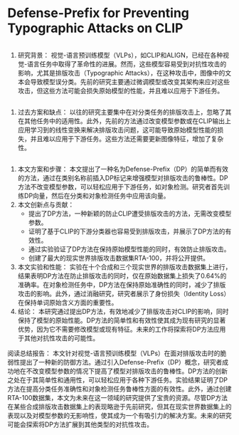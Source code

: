 # Defense-Prefix for Preventing Typographic Attacks on CLIP

<figure><img src="../../.gitbook/assets/image (36).png" alt=""><figcaption></figcaption></figure>

1. 研究背景： 视觉-语言预训练模型（VLPs），如CLIP和ALIGN，已经在各种视觉-语言任务中取得了革命性的进展。然而，这些模型容易受到对抗性攻击的影响，尤其是排版攻击（Typographic Attacks），在这种攻击中，图像中的文本会导致模型误分类。先前的研究主要通过微调模型或改变其架构来应对这些攻击，但这些方法可能会损失原始模型的性能，并且难以应用于下游任务。

<figure><img src="../../.gitbook/assets/image (37).png" alt=""><figcaption></figcaption></figure>

1. 过去方案和缺点： 以往的研究主要集中在对分类任务的排版攻击上，忽略了其在其他任务中的适用性。此外，先前的方法通过改变模型参数或在CLIP输出上应用学习到的线性变换来解决排版攻击问题，这可能导致原始模型性能的损失，并且难以应用于下游任务。这些方法还需要更新图像特征，增加了复杂性。

<figure><img src="../../.gitbook/assets/image (38).png" alt=""><figcaption></figcaption></figure>

1. 本文方案和步骤： 本文提出了一种名为Defense-Prefix（DP）的简单而有效的方法，通过在类别名称前插入DP标记来增强模型对排版攻击的鲁棒性。DP方法不改变模型参数，可以轻松应用于下游任务，如对象检测。研究者首先训练DP向量，然后在分类和对象检测任务中应用该向量。
2. 本文创新点与贡献：
   * 提出了DP方法，一种新颖的防止CLIP遭受排版攻击的方法，无需改变模型参数。
   * 证明了基于CLIP的下游分类器也容易受到排版攻击，并展示了DP方法的有效性。
   * 通过实验验证了DP方法在保持原始模型性能的同时，有效防止排版攻击。
   * 创建了最大的现实世界排版攻击数据集RTA-100，并将公开提供。
3. 本文实验和性能： 实验在十个合成和三个现实世界的排版攻击数据集上进行，结果表明DP方法在防止排版攻击的同时，仅在原始数据集上损失了0.64%的准确率。在对象检测任务中，DP方法在保持原始准确性的同时，减少了排版攻击的影响。此外，通过消融研究，研究者展示了身份损失（Identity Loss）在保持单词原始含义方面的重要性。
4. 结论： 本研究通过提出DP方法，有效地减少了排版攻击对CLIP的影响，同时保持了模型的原始性能。DP方法的简单性和有效性使其成为现有研究的显著优势，因为它不需要修改模型或现有特征。未来的工作将探索将DP方法应用于其他对抗性攻击的可能性。

阅读总结报告： 本文针对视觉-语言预训练模型（VLPs）在面对排版攻击时的脆弱性提出了一种新的防御方法。通过引入Defense-Prefix（DP）概念，研究者成功地在不改变模型参数的情况下提高了模型对排版攻击的鲁棒性。DP方法的创新之处在于其简单性和通用性，可以轻松应用于各种下游任务。实验结果证明了DP方法在提高分类任务准确性和对象检测任务鲁棒性方面的有效性。此外，通过创建RTA-100数据集，本文为未来在这一领域的研究提供了宝贵的资源。尽管DP方法在某些合成排版攻击数据集上的表现略逊于先前研究，但其在现实世界数据集上的表现以及对模型参数的无影响性，使其成为一个有吸引力的解决方案。未来的研究可能会探索将DP方法扩展到其他类型的对抗性攻击。
